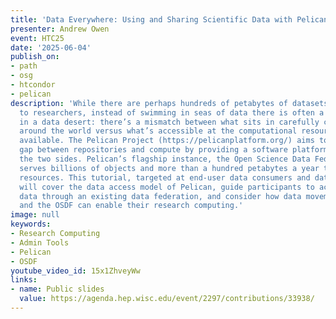 ```yaml
---
title: 'Data Everywhere: Using and Sharing Scientific Data with Pelican'
presenter: Andrew Owen
event: HTC25
date: '2025-06-04'
publish_on:
- path
- osg
- htcondor
- pelican
description: 'While there are perhaps hundreds of petabytes of datasets available
  to researchers, instead of swimming in seas of data there is often a feel of sitting
  in a data desert: there’s a mismatch between what sits in carefully curated repositories
  around the world versus what’s accessible at the computational resources locally
  available. The Pelican Project (https://pelicanplatform.org/) aims to bridge the
  gap between repositories and compute by providing a software platform to connect
  the two sides. Pelican’s flagship instance, the Open Science Data Federation (OSDF),
  serves billions of objects and more than a hundred petabytes a year to national-scale
  resources. This tutorial, targeted at end-user data consumers and data providers,
  will cover the data access model of Pelican, guide participants to access and share
  data through an existing data federation, and consider how data movement via Pelican
  and the OSDF can enable their research computing.'
image: null
keywords:
- Research Computing
- Admin Tools
- Pelican
- OSDF
youtube_video_id: 15x1ZhveyWw
links:
- name: Public slides
  value: https://agenda.hep.wisc.edu/event/2297/contributions/33938/
---
```

